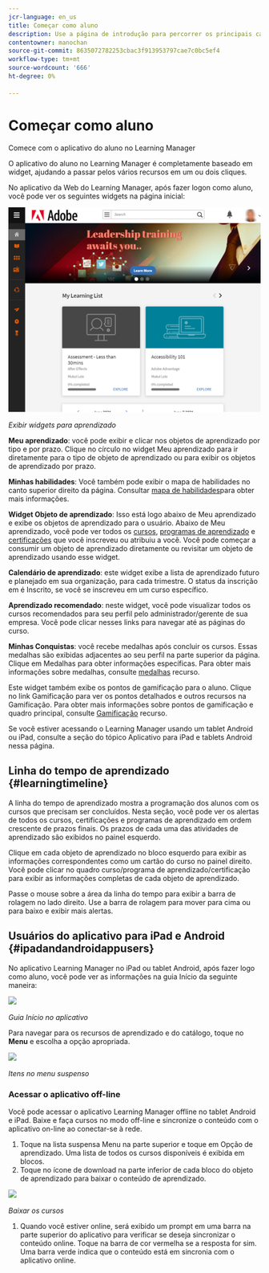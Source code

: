 ```yaml
---
jcr-language: en_us
title: Começar como aluno
description: Use a página de introdução para percorrer os principais caminhos de aprendizado do Adobe Learning Manager.
contentowner: manochan
source-git-commit: 8635072782253cbac3f913953797cae7c0bc5ef4
workflow-type: tm+mt
source-wordcount: '666'
ht-degree: 0%

---
```




# Começar como aluno

Comece com o aplicativo do aluno no Learning Manager

O aplicativo do aluno no Learning Manager é completamente baseado em widget, ajudando a passar pelos vários recursos em um ou dois cliques.

No aplicativo da Web do Learning Manager, após fazer logon como aluno, você pode ver os seguintes widgets na página inicial:

![](assets/l-1.png)

*Exibir widgets para aprendizado*

**Meu aprendizado**: você pode exibir e clicar nos objetos de aprendizado por tipo e por prazo. Clique no círculo no widget Meu aprendizado para ir diretamente para o tipo de objeto de aprendizado ou para exibir os objetos de aprendizado por prazo.

**Minhas habilidades**: Você também pode exibir o mapa de habilidades no canto superior direito da página. Consultar  [mapa de habilidades](skills-levels.md)para obter mais informações.

**Widget Objeto de aprendizado**: Isso está logo abaixo de Meu aprendizado e exibe os objetos de aprendizado para o usuário. Abaixo de Meu aprendizado, você pode ver todos os  [cursos](courses.md),  [programas de aprendizado](learning-programs.md) e  [certificações](certifications.md) que você inscreveu ou atribuiu a você. Você pode começar a consumir um objeto de aprendizado diretamente ou revisitar um objeto de aprendizado usando esse widget.

**Calendário de aprendizado**: este widget exibe a lista de aprendizado futuro e planejado em sua organização, para cada trimestre. O status da inscrição em é Inscrito, se você se inscreveu em um curso específico.

**Aprendizado recomendado**: neste widget, você pode visualizar todos os cursos recomendados para seu perfil pelo administrador/gerente de sua empresa. Você pode clicar nesses links para navegar até as páginas do curso.

**Minhas Conquistas**: você recebe medalhas após concluir os cursos. Essas medalhas são exibidas adjacentes ao seu perfil na parte superior da página. Clique em Medalhas para obter informações específicas. Para obter mais informações sobre medalhas, consulte  [medalhas](badges.md) recurso.

Este widget também exibe os pontos de gamificação para o aluno. Clique no link Gamificação para ver os pontos detalhados e outros recursos na Gamificação. Para obter mais informações sobre pontos de gamificação e quadro principal, consulte  [Gamificação](gamification.md) recurso.

Se você estiver acessando o Learning Manager usando um tablet Android ou iPad, consulte a seção do tópico Aplicativo para iPad e tablets Android nessa página.

## Linha do tempo de aprendizado {#learningtimeline}

A linha do tempo de aprendizado mostra a programação dos alunos com os cursos que precisam ser concluídos. Nesta seção, você pode ver os alertas de todos os cursos, certificações e programas de aprendizado em ordem crescente de prazos finais. Os prazos de cada uma das atividades de aprendizado são exibidos no painel esquerdo.

Clique em cada objeto de aprendizado no bloco esquerdo para exibir as informações correspondentes como um cartão do curso no painel direito. Você pode clicar no quadro curso/programa de aprendizado/certificação para exibir as informações completas de cada objeto de aprendizado.

Passe o mouse sobre a área da linha do tempo para exibir a barra de rolagem no lado direito. Use a barra de rolagem para mover para cima ou para baixo e exibir mais alertas.

## Usuários do aplicativo para iPad e Android {#ipadandandroidappusers}

No aplicativo Learning Manager no iPad ou tablet Android, após fazer logo como aluno, você pode ver as informações na guia Início da seguinte maneira:

![](assets/screenshot-2015-08-07-12-24-40-e1439211134842.png)

*Guia Início no aplicativo*

Para navegar para os recursos de aprendizado e do catálogo, toque no **Menu** e escolha a opção apropriada.

![](assets/menu-ipad.png)

*Itens no menu suspenso*

### Acessar o aplicativo off-line

Você pode acessar o aplicativo Learning Manager offline no tablet Android e iPad. Baixe e faça cursos no modo off-line e sincronize o conteúdo com o aplicativo on-line ao conectar-se à rede.

1. Toque na lista suspensa Menu na parte superior e toque em Opção de aprendizado. Uma lista de todos os cursos disponíveis é exibida em blocos.
1. Toque no ícone de download na parte inferior de cada bloco do objeto de aprendizado para baixar o conteúdo de aprendizado.

![](assets/download-ipad.png)

*Baixar os cursos*

1. Quando você estiver online, será exibido um prompt em uma barra na parte superior do aplicativo para verificar se deseja sincronizar o conteúdo online. Toque na barra de cor vermelha se a resposta for sim. Uma barra verde indica que o conteúdo está em sincronia com o aplicativo online.

<!--### Track device storage

You can monitor your device storage periodically.

Tap the profile icon at the upper-right corner of the app and tap **Device Storage** menu option.

![](assets/device-storage-option-ipad.png)

An app storage information dialog appears as shown below.

![](assets/device-storage-detailed-e1439211162955.png)

Using the app storage information, you can check the total space of device, app and the downloaded courses. This information enables you to download courses accordingly. To delete the downloaded courses in the device, tap X icon adjacent to each course name.-->
